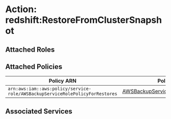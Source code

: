 # Action: redshift:RestoreFromClusterSnapshot

## Attached Roles

## Attached Policies

| Policy ARN | Policy Name |
|------------|-------------|
| `arn:aws:iam::aws:policy/service-role/AWSBackupServiceRolePolicyForRestores` | [AWSBackupServiceRolePolicyForRestores](../policies.md#awsbackupservicerolepolicyforrestores) |

## Associated Services

